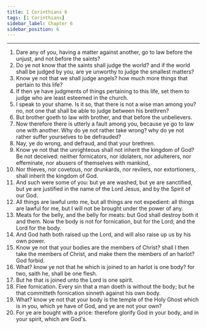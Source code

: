 ```yaml
---
title: 1 Corinthians 6
tags: [1 Corinthians]
sidebar_label: Chapter 6
sidebar_position: 6
---
```


---
1. Dare any of you, having a matter against another, go to law before the unjust, and not before the saints?
2. Do ye not know that the saints shall judge the world? and if the world shall be judged by you, are ye unworthy to judge the smallest matters?
3. Know ye not that we shall judge angels? how much more things that pertain to this life?
4. If then ye have judgments of things pertaining to this life, set them to judge who are least esteemed in the church.
5. I speak to your shame. Is it so, that there is not a wise man among you? no, not one that shall be able to judge between his brethren?
6. But brother goeth to law with brother, and that before the unbelievers.
7. Now therefore there is utterly a fault among you, because ye go to law one with another. Why do ye not rather take wrong? why do ye not rather suffer yourselves to be defrauded?
8. Nay, ye do wrong, and defraud, and that your brethren.
9. Know ye not that the unrighteous shall not inherit the kingdom of God? Be not deceived: neither fornicators, nor idolaters, nor adulterers, nor effeminate, nor abusers of themselves with mankind,
10. Nor thieves, nor covetous, nor drunkards, nor revilers, nor extortioners, shall inherit the kingdom of God.
11. And such were some of you: but ye are washed, but ye are sanctified, but ye are justified in the name of the Lord Jesus, and by the Spirit of our God.
12. All things are lawful unto me, but all things are not expedient: all things are lawful for me, but I will not be brought under the power of any.
13. Meats for the belly, and the belly for meats: but God shall destroy both it and them. Now the body is not for fornication, but for the Lord; and the Lord for the body.
14. And God hath both raised up the Lord, and will also raise up us by his own power.
15. Know ye not that your bodies are the members of Christ? shall I then take the members of Christ, and make them the members of an harlot? God forbid.
16. What? know ye not that he which is joined to an harlot is one body? for two, saith he, shall be one flesh.
17. But he that is joined unto the Lord is one spirit.
18. Flee fornication. Every sin that a man doeth is without the body; but he that committeth fornication sinneth against his own body.
19. What? know ye not that your body is the temple of the Holy Ghost which is in you, which ye have of God, and ye are not your own?
20. For ye are bought with a price: therefore glorify God in your body, and in your spirit, which are God's.